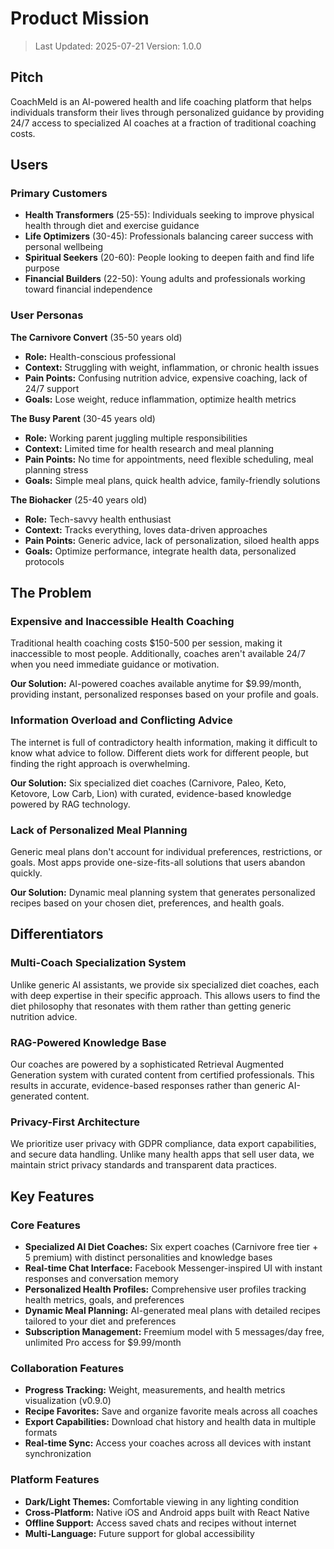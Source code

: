 # Product Mission

> Last Updated: 2025-07-21
> Version: 1.0.0

## Pitch

CoachMeld is an AI-powered health and life coaching platform that helps individuals transform their lives through personalized guidance by providing 24/7 access to specialized AI coaches at a fraction of traditional coaching costs.

## Users

### Primary Customers

- **Health Transformers** (25-55): Individuals seeking to improve physical health through diet and exercise guidance
- **Life Optimizers** (30-45): Professionals balancing career success with personal wellbeing
- **Spiritual Seekers** (20-60): People looking to deepen faith and find life purpose
- **Financial Builders** (22-50): Young adults and professionals working toward financial independence

### User Personas

**The Carnivore Convert** (35-50 years old)
- **Role:** Health-conscious professional
- **Context:** Struggling with weight, inflammation, or chronic health issues
- **Pain Points:** Confusing nutrition advice, expensive coaching, lack of 24/7 support
- **Goals:** Lose weight, reduce inflammation, optimize health metrics

**The Busy Parent** (30-45 years old)
- **Role:** Working parent juggling multiple responsibilities
- **Context:** Limited time for health research and meal planning
- **Pain Points:** No time for appointments, need flexible scheduling, meal planning stress
- **Goals:** Simple meal plans, quick health advice, family-friendly solutions

**The Biohacker** (25-40 years old)
- **Role:** Tech-savvy health enthusiast
- **Context:** Tracks everything, loves data-driven approaches
- **Pain Points:** Generic advice, lack of personalization, siloed health apps
- **Goals:** Optimize performance, integrate health data, personalized protocols

## The Problem

### Expensive and Inaccessible Health Coaching

Traditional health coaching costs $150-500 per session, making it inaccessible to most people. Additionally, coaches aren't available 24/7 when you need immediate guidance or motivation.

**Our Solution:** AI-powered coaches available anytime for $9.99/month, providing instant, personalized responses based on your profile and goals.

### Information Overload and Conflicting Advice

The internet is full of contradictory health information, making it difficult to know what advice to follow. Different diets work for different people, but finding the right approach is overwhelming.

**Our Solution:** Six specialized diet coaches (Carnivore, Paleo, Keto, Ketovore, Low Carb, Lion) with curated, evidence-based knowledge powered by RAG technology.

### Lack of Personalized Meal Planning

Generic meal plans don't account for individual preferences, restrictions, or goals. Most apps provide one-size-fits-all solutions that users abandon quickly.

**Our Solution:** Dynamic meal planning system that generates personalized recipes based on your chosen diet, preferences, and health goals.

## Differentiators

### Multi-Coach Specialization System

Unlike generic AI assistants, we provide six specialized diet coaches, each with deep expertise in their specific approach. This allows users to find the diet philosophy that resonates with them rather than getting generic nutrition advice.

### RAG-Powered Knowledge Base

Our coaches are powered by a sophisticated Retrieval Augmented Generation system with curated content from certified professionals. This results in accurate, evidence-based responses rather than generic AI-generated content.

### Privacy-First Architecture

We prioritize user privacy with GDPR compliance, data export capabilities, and secure data handling. Unlike many health apps that sell user data, we maintain strict privacy standards and transparent data practices.

## Key Features

### Core Features

- **Specialized AI Diet Coaches:** Six expert coaches (Carnivore free tier + 5 premium) with distinct personalities and knowledge bases
- **Real-time Chat Interface:** Facebook Messenger-inspired UI with instant responses and conversation memory
- **Personalized Health Profiles:** Comprehensive user profiles tracking health metrics, goals, and preferences
- **Dynamic Meal Planning:** AI-generated meal plans with detailed recipes tailored to your diet and preferences
- **Subscription Management:** Freemium model with 5 messages/day free, unlimited Pro access for $9.99/month

### Collaboration Features

- **Progress Tracking:** Weight, measurements, and health metrics visualization (v0.9.0)
- **Recipe Favorites:** Save and organize favorite meals across all coaches
- **Export Capabilities:** Download chat history and health data in multiple formats
- **Real-time Sync:** Access your coaches across all devices with instant synchronization

### Platform Features

- **Dark/Light Themes:** Comfortable viewing in any lighting condition
- **Cross-Platform:** Native iOS and Android apps built with React Native
- **Offline Support:** Access saved chats and recipes without internet
- **Multi-Language:** Future support for global accessibility